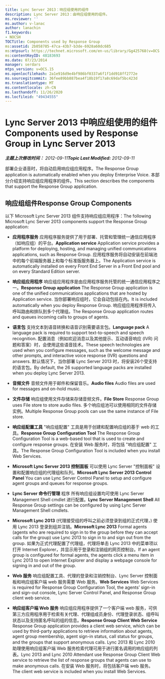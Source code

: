 ```yaml
---
title: Lync Server 2013：响应组使用的组件
description: Lync Server 2013：由响应组使用的组件。
ms.reviewer: ''
ms.author: v-lanac
author: lanachin
f1.keywords:
- NOCSH
TOCTitle: Components used by Response Group
ms:assetid: 2b058785-47ca-43b7-b3de-6928a60dc685
ms:mtpsurl: https://technet.microsoft.com/en-us/library/Gg425768(v=OCS.15)
ms:contentKeyID: 48183693
ms.date: 07/23/2014
manager: serdars
mtps_version: v=OCS.15
ms.openlocfilehash: 2a1e916d9e4bf986bf0337a6f1f1dd918ff2772e
ms.sourcegitcommit: 36fee89bb887bea4f18b19f17a8c69daf5bc423d
ms.translationtype: MT
ms.contentlocale: zh-CN
ms.lasthandoff: 11/26/2020
ms.locfileid: "49434555"
---
```

# <a name="components-used-by-response-group-in-lync-server-2013"></a><span data-ttu-id="c4c91-103">Lync Server 2013 中响应组使用的组件</span><span class="sxs-lookup"><span data-stu-id="c4c91-103">Components used by Response Group in Lync Server 2013</span></span>

<div data-xmlns="http://www.w3.org/1999/xhtml">

<div class="topic" data-xmlns="http://www.w3.org/1999/xhtml" data-msxsl="urn:schemas-microsoft-com:xslt" data-cs="https://msdn.microsoft.com/">

<div data-asp="https://msdn2.microsoft.com/asp">



</div>

<div id="mainSection">

<div id="mainBody"><span data-ttu-id="c4c91-104">

<span> </span></span><span class="sxs-lookup"><span data-stu-id="c4c91-104">

<span> </span></span></span>

<span data-ttu-id="c4c91-105">_**主题上次修改时间：** 2012-09-11_</span><span class="sxs-lookup"><span data-stu-id="c4c91-105">_**Topic Last Modified:** 2012-09-11_</span></span>

<span data-ttu-id="c4c91-106">部署企业语音时，将自动启用响应组应用程序。</span><span class="sxs-lookup"><span data-stu-id="c4c91-106">The Response Group application is automatically enabled when you deploy Enterprise Voice.</span></span> <span data-ttu-id="c4c91-107">本部分介绍支持响应组应用程序的组件。</span><span class="sxs-lookup"><span data-stu-id="c4c91-107">This section describes the components that support the Response Group application.</span></span>

<div>

## <a name="response-group-components"></a><span data-ttu-id="c4c91-108">响应组组件</span><span class="sxs-lookup"><span data-stu-id="c4c91-108">Response Group Components</span></span>

<span data-ttu-id="c4c91-109">以下 Microsoft Lync Server 2013 组件支持响应组应用程序：</span><span class="sxs-lookup"><span data-stu-id="c4c91-109">The following Microsoft Lync Server 2013 components support the Response Group application:</span></span>

  - <span data-ttu-id="c4c91-110">**应用程序服务**   应用程序服务提供了用于部署、托管和管理统一通信应用程序（如响应组）的平台。</span><span class="sxs-lookup"><span data-stu-id="c4c91-110">**Application service**   Application service provides a platform for deploying, hosting, and managing unified communications applications, such as Response Group.</span></span> <span data-ttu-id="c4c91-111">应用程序服务将自动安装在前端池中的每个前端服务器上和每个标准版服务器上。</span><span class="sxs-lookup"><span data-stu-id="c4c91-111">The Application service is automatically installed on every Front End Server in a Front End pool and on every Standard Edition server.</span></span>

  - <span data-ttu-id="c4c91-112">**响应组应用程序**   响应组应用程序是由应用程序服务托管的统一通信应用程序之一。</span><span class="sxs-lookup"><span data-stu-id="c4c91-112">**Response Group application**   The Response Group application is one of the unified communications applications that are hosted by Application service.</span></span> <span data-ttu-id="c4c91-113">当你部署响应组时，它会自动包括在内。</span><span class="sxs-lookup"><span data-stu-id="c4c91-113">It is included automatically when you deploy Response Group.</span></span> <span data-ttu-id="c4c91-114">响应组应用程序将传入呼叫路由和排队到多个代理组。</span><span class="sxs-lookup"><span data-stu-id="c4c91-114">The Response Group application routes and queues incoming calls to groups of agents.</span></span>

  - <span data-ttu-id="c4c91-115">**语言包**   支持文本到语音转换和语音识别需要语言包。</span><span class="sxs-lookup"><span data-stu-id="c4c91-115">**Language pack**   A language pack is required to support text-to-speech and speech recognition.</span></span> <span data-ttu-id="c4c91-116">配置消息（例如欢迎消息以及其他提示、互动语音响应 (IVR) 问题和答案）时，会使用这些语音技术。</span><span class="sxs-lookup"><span data-stu-id="c4c91-116">These speech technologies are used when you configure messages, such as the welcome message and other prompts, and interactive voice response (IVR) questions and answers.</span></span> <span data-ttu-id="c4c91-117">默认情况下，当你部署 Lync Server 2013 时，将安装26个受支持的语言包。</span><span class="sxs-lookup"><span data-stu-id="c4c91-117">By default, the 26 supported language packs are installed when you deploy Lync Server 2013.</span></span>

  - <span data-ttu-id="c4c91-118">**音频文件**   音频文件用于邮件和保留音乐。</span><span class="sxs-lookup"><span data-stu-id="c4c91-118">**Audio files**   Audio files are used for messages and on-hold music.</span></span>

  - <span data-ttu-id="c4c91-119">**文件存储**   响应组使用文件存储来存储音频文件。</span><span class="sxs-lookup"><span data-stu-id="c4c91-119">**File Store**   Response Group uses File store to store audio files.</span></span> <span data-ttu-id="c4c91-120">多个响应组池可以使用相同的文件存储实例。</span><span class="sxs-lookup"><span data-stu-id="c4c91-120">Multiple Response Group pools can use the same instance of File store.</span></span>

  - <span data-ttu-id="c4c91-121">**响应组配置工具**   "响应组配置" 工具是用于创建和配置响应组的基于 web 的工具。</span><span class="sxs-lookup"><span data-stu-id="c4c91-121">**Response Group Configuration Tool**   The Response Group Configuration Tool is a web-based tool that is used to create and configure response groups.</span></span> <span data-ttu-id="c4c91-122">在安装 Web 服务时，将包括 "响应组配置" 工具。</span><span class="sxs-lookup"><span data-stu-id="c4c91-122">The Response Group Configuration Tool is included when you install Web Services.</span></span>

  - <span data-ttu-id="c4c91-123">**Microsoft Lync Server 2013 控制面板**   可以使用 Lync Server "控制面板" 设置和配置响应组的代理组和队列。</span><span class="sxs-lookup"><span data-stu-id="c4c91-123">**Microsoft Lync Server 2013 Control Panel**   You can use Lync Server Control Panel to setup and configure agent groups and queues for response groups.</span></span>

  - <span data-ttu-id="c4c91-124">**Lync Server 命令行管理**   程序  所有响应组设置均可使用 Lync Server Management Shell cmdlet 进行配置。</span><span class="sxs-lookup"><span data-stu-id="c4c91-124">**Lync Server Management Shell**   All Response Group settings can be configured by using Lync Server Management Shell cmdlets.</span></span>

  - <span data-ttu-id="c4c91-125">**Microsoft Lync 2013**   (代理接受组的呼叫之前必须登录到组的正式代理，) 使用 Lync 2013 登录到组并注销。</span><span class="sxs-lookup"><span data-stu-id="c4c91-125">**Microsoft Lync 2013**   Formal agents (agents who are required to sign in to the group before they can accept calls for the group) use Lync 2013 to sign in to and sign out from the group.</span></span> <span data-ttu-id="c4c91-126">如果为正式代理配置了代理组，代理将单击 Lync 2013 中的菜单项以打开 Internet Explorer，并显示用于登录和注销组的网页控制台。</span><span class="sxs-lookup"><span data-stu-id="c4c91-126">If an agent group is configured for formal agents, the agents click a menu item in Lync 2013 to open Internet Explorer and display a webpage console for signing in and out of the group.</span></span>

  - <span data-ttu-id="c4c91-127">**Web 服务**   响应组配置工具、代理的登录和注销控制台、Lync Server 控制面板和响应组客户端 web 服务需要 Web 服务。</span><span class="sxs-lookup"><span data-stu-id="c4c91-127">**Web Services**   Web Services is required for Response Group Configuration Tool, the agents’ sign-in and sign-out console, Lync Server Control Panel, and Response Group client web service.</span></span>

  - <span data-ttu-id="c4c91-128">**响应组客户端 Web 服务**   响应组应用程序提供了一个客户端 web 服务，可供第三方应用程序用于检索有关代理、代理组成员身份、代理登录状态、组呼叫状态以及支持匿名呼叫的组的信息。</span><span class="sxs-lookup"><span data-stu-id="c4c91-128">**Response Group Client Web Service**   Response Group application provides a client web service, which can be used by third-party applications to retrieve information about agents, agent group membership, agent sign-in status, call status for groups, and the groups that support anonymous calls.</span></span> <span data-ttu-id="c4c91-129">Lync 2013 和 Lync 2010 助理使用响应组客户端 Web 服务检索代理可用于进行匿名调用的响应组的列表。</span><span class="sxs-lookup"><span data-stu-id="c4c91-129">Lync 2013 and Lync 2010 Attendant use Response Group Client Web service to retrieve the list of response groups that agents can use to make anonymous calls.</span></span> <span data-ttu-id="c4c91-130">在安装 Web 服务时，将包括客户端 web 服务。</span><span class="sxs-lookup"><span data-stu-id="c4c91-130">The client web service is included when you install Web Services.</span></span>

<span data-ttu-id="c4c91-131"></div>

</div>

<span> </span>

</div>

</div>

</span><span class="sxs-lookup"><span data-stu-id="c4c91-131"></div>

</div>

<span> </span>

</div>

</div>

</span></span></div>

